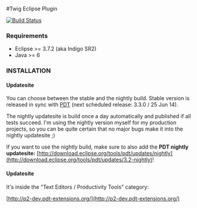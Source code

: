 #Twig Eclipse Plugin

[![Build Status](https://secure.travis-ci.org/pulse00/Twig-Eclipse-Plugin.png)](http://travis-ci.org/pulse00/Twig-Eclipse-Plugin)


### Requirements

- Eclipse >= 3.7.2 (aka Indigo SR2)
- Java >= 6

### INSTALLATION

#### Updatesite

You can choose between the stable and the nightly build. Stable version is released in sync with [PDT](https://projects.eclipse.org/projects/tools.pdt/documentation) (next scheduled release: 3.3.0 / 25 Jun 14).

The nightly updatesite is build once a day automatically and published if all tests succeed. I'm using the nightly version myself for my production projects, so you can be quite
certain that no major bugs make it into the nightly updatesite ;)

If you want to use the nightly build, make sure to also add the __PDT nightly updatesite:__ [http://download.eclipse.org/tools/pdt/updates/nightly](http://download.eclipse.org/tools/pdt/updates/3.2-nightly)!


#### Updatesite

It's inside the "Text Editors / Productivity Tools" category:

[http://p2-dev.pdt-extensions.org/](http://p2-dev.pdt-extensions.org/)

